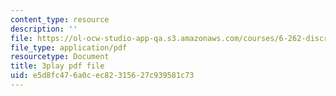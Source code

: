 ```yaml
---
content_type: resource
description: ''
file: https://ol-ocw-studio-app-qa.s3.amazonaws.com/courses/6-262-discrete-stochastic-processes-spring-2011/e5d8fc476a0cec82315627c939581c73_d4xfax4_Iww.pdf
file_type: application/pdf
resourcetype: Document
title: 3play pdf file
uid: e5d8fc47-6a0c-ec82-3156-27c939581c73
---
```

